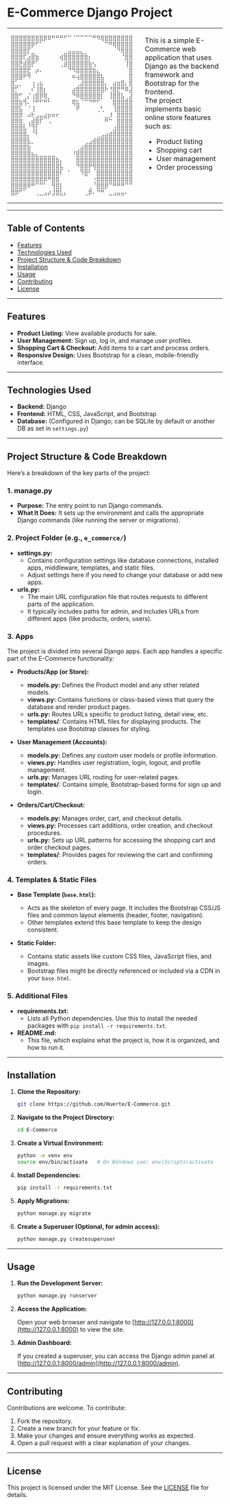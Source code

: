 # E-Commerce Django Project

<table>
<tr>
<td>

<pre>
⣿⣿⣿⣿⣿⣿⣿⣿⡿⠿⠛⠛⠛⠋⠉⠈⠉⠉⠉⠉⠛⠻⢿⣿⣿⣿⣿⣿⣿⣿
⣿⣿⣿⣿⣿⡿⠋⠁⠀⠀⠀⠀⠀⠀⠀⠀⠀⠀⠀⠀⠀⠀⠀⠉⠛⢿⣿⣿⣿⣿
⣿⣿⣿⣿⡏⣀⠀⠀⠀⠀⠀⠀⠀⣀⣤⣤⣤⣄⡀⠀⠀⠀⠀⠀⠀⠀⠙⢿⣿⣿
⣿⣿⣿⢏⣴⣿⣷⠀⠀⠀⠀⠀⢾⣿⣿⣿⣿⣿⣿⡆⠀⠀⠀⠀⠀⠀⠀⠈⣿⣿
⣿⣿⣟⣾⣿⡟⠁⠀⠀⠀⠀⠀⢀⣾⣿⣿⣿⣿⣿⣷⢢⠀⠀⠀⠀⠀⠀⠀⢸⣿
⣿⣿⣿⣿⣟⠀⡴⠄⠀⠀⠀⠀⠀⠀⠙⠻⣿⣿⣿⣿⣷⣄⠀⠀⠀⠀⠀⠀⠀⣿
⣿⣿⣿⠟⠻⠀⠀⠀⠀⠀⠀⠀⠀⠀⠀⠶⢴⣿⣿⣿⣿⣿⣧⠀⠀⠀⠀⠀⠀⣿
⣿⣁⡀⠀⠀⢰⢠⣦⠀⠀⠀⠀⠀⠀⠀⠀⢀⣼⣿⣿⣿⣿⣿⡄⠀⣴⣶⣿⡄⣿
⣿⡋⠀⠀⠀⠎⢸⣿⡆⠀⠀⠀⠀⠀⠀⣴⣿⣿⣿⣿⣿⣿⣿⠗⢘⣿⣟⠛⠿⣼
⣿⣿⠋⢀⡌⢰⣿⡿⢿⡀⠀⠀⠀⠀⠀⠙⠿⣿⣿⣿⣿⣿⡇⠀⢸⣿⣿⣧⢀⣼
⣿⣿⣷⢻⠄⠘⠛⠋⠛⠃⠀⠀⠀⠀⠀⢿⣧⠈⠉⠙⠛⠋⠀⠀⠀⣿⣿⣿⣿⣿
⣿⣿⣧⠀⠈⢸⠀⠀⠀⠀⠀⠀⠀⠀⠀⠀⠟⠀⠀⠀⠀⢀⢃⠀⠀⢸⣿⣿⣿⣿
⣿⣿⡿⠀⠴⢗⣠⣤⣴⡶⠶⠖⠀⠀⠀⠀⠀⠀⠀⠀⠀⠀⠀⣀⡸⠀⣿⣿⣿⣿
⣿⣿⣿⡀⢠⣾⣿⠏⠀⠠⠀⠀⠀⠀⠀⠀⠀⠀⠀⠀⠀⠀⠀⠛⠉⠀⣿⣿⣿⣿
⣿⣿⣿⣧⠈⢹⡇⠀⠀⠀⠀⠀⠀⠀⠀⠀⠀⠀⠀⠀⠀⠀⠀⠀⠀⣰⣿⣿⣿⣿
⣿⣿⣿⣿⡄⠈⠃⠀⠀⠀⠀⠀⠀⠀⠀⠀⠀⠀⠀⠀⠀⢀⣠⣴⣾⣿⣿⣿⣿⣿
⣿⣿⣿⣿⣧⡀⠀⠀⠀⠀⠀⠀⠀⠀⠀⠀⠀⠀⢀⣠⣾⣿⣿⣿⣿⣿⣿⣿⣿⣿
⣿⣿⣿⣿⣷⠀⠀⠀⠀⠀⠀⠀⠀⠀⠀⠀⢀⣴⣿⣿⣿⣿⣿⣿⣿⣿⣿⣿⣿⣿
⣿⣿⣿⣿⣿⣦⣄⣀⣀⣀⣀⠀⠀⠀⠀⠘⣿⣿⣿⣿⣿⣿⣿⣿⣿⣿⣿⣿⣿⣿
⣿⣿⣿⣿⣿⣿⣿⣿⣿⣿⣿⣷⡄⠀⠀⠀⣿⣿⣿⣿⣿⣿⣿⣿⣿⣿⣿⣿⣿⣿
⣿⣿⣿⣿⣿⣿⣿⣿⣿⣿⣿⣿⣧⠀⠀⠀⠙⣿⣿⡟⢻⣿⣿⣿⣿⣿⣿⣿⣿⣿
⣿⣿⣿⣿⣿⣿⣿⣿⣿⣿⣿⣿⠇⠀⠁⠀⠀⠹⣿⠃⠀⣿⣿⣿⣿⣿⣿⣿⣿⣿
⣿⣿⣿⣿⣿⣿⣿⣿⡿⠛⣿⣿⠀⠀⠀⠀⠀⠀⠀⠀⢐⣿⣿⣿⣿⣿⣿⣿⣿⣿
⣿⣿⣿⣿⠿⠛⠉⠉⠁⠀⢻⣿⡇⠀⠀⠀⠀⠀⠀⢀⠈⣿⣿⡿⠉⠛⠛⠛⠉⠉
⣿⡿⠋⠁⠀⠀⢀⣀⣠⡴⣸⣿⣇⡄⠀⠀⠀⠀⢀⡿⠄⠙⠛⠀⣀⣠⣤⣤⠄
</pre>

</td>

<td style="vertical-align:top; padding-left:20px;">

This is a simple E-Commerce web application that uses Django as the backend framework and Bootstrap for the frontend.  
The project implements basic online store features such as:
- Product listing
- Shopping cart
- User management
- Order processing

</td>
</tr>
</table>

---

## Table of Contents

- [Features](#features)
- [Technologies Used](#technologies-used)
- [Project Structure & Code Breakdown](#project-structure--code-breakdown)
- [Installation](#installation)
- [Usage](#usage)
- [Contributing](#contributing)
- [License](#license)

---

## Features

- **Product Listing:** View available products for sale.
- **User Management:** Sign up, log in, and manage user profiles.
- **Shopping Cart & Checkout:** Add items to a cart and process orders.
- **Responsive Design:** Uses Bootstrap for a clean, mobile-friendly interface.

---

## Technologies Used

- **Backend:** Django  
- **Frontend:** HTML, CSS, JavaScript, and Bootstrap  
- **Database:** (Configured in Django; can be SQLite by default or another DB as set in `settings.py`)

---

## Project Structure & Code Breakdown

Here’s a breakdown of the key parts of the project:

### 1. **manage.py**
- **Purpose:** The entry point to run Django commands.
- **What It Does:** It sets up the environment and calls the appropriate Django commands (like running the server or migrations).

### 2. **Project Folder (e.g., `e_commerce/`)**
- **settings.py:**  
  - Contains configuration settings like database connections, installed apps, middleware, templates, and static files.
  - Adjust settings here if you need to change your database or add new apps.
- **urls.py:**  
  - The main URL configuration file that routes requests to different parts of the application.
  - It typically includes paths for admin, and includes URLs from different apps (like products, orders, users).

### 3. **Apps**
The project is divided into several Django apps. Each app handles a specific part of the E-Commerce functionality:

- **Products/App (or Store):**
  - **models.py:** Defines the Product model and any other related models.
  - **views.py:** Contains functions or class-based views that query the database and render product pages.
  - **urls.py:** Routes URLs specific to product listing, detail view, etc.
  - **templates/**: Contains HTML files for displaying products. The templates use Bootstrap classes for styling.

- **User Management (Accounts):**
  - **models.py:** Defines any custom user models or profile information.
  - **views.py:** Handles user registration, login, logout, and profile management.
  - **urls.py:** Manages URL routing for user-related pages.
  - **templates/**: Contains simple, Bootstrap-based forms for sign up and login.

- **Orders/Cart/Checkout:**
  - **models.py:** Manages order, cart, and checkout details.
  - **views.py:** Processes cart additions, order creation, and checkout procedures.
  - **urls.py:** Sets up URL patterns for accessing the shopping cart and order checkout pages.
  - **templates/**: Provides pages for reviewing the cart and confirming orders.

### 4. **Templates & Static Files**

- **Base Template (`base.html`):**
  - Acts as the skeleton of every page. It includes the Bootstrap CSS/JS files and common layout elements (header, footer, navigation).
  - Other templates extend this base template to keep the design consistent.

- **Static Folder:**
  - Contains static assets like custom CSS files, JavaScript files, and images.
  - Bootstrap files might be directly referenced or included via a CDN in your `base.html`.

### 5. **Additional Files**

- **requirements.txt:**
  - Lists all Python dependencies. Use this to install the needed packages with `pip install -r requirements.txt`.
- **README.md:**
  - This file, which explains what the project is, how it is organized, and how to run it.

---

## Installation

1. **Clone the Repository:**

   ```bash
   git clone https://github.com/Huerte/E-Commerce.git
   ```

2. **Navigate to the Project Directory:**

   ```bash
   cd E-Commerce
   ```

3. **Create a Virtual Environment:**

   ```bash
   python -m venv env
   source env/bin/activate   # On Windows use: env\Scripts\activate
   ```

4. **Install Dependencies:**

   ```bash
   pip install -r requirements.txt
   ```

5. **Apply Migrations:**

   ```bash
   python manage.py migrate
   ```

6. **Create a Superuser (Optional, for admin access):**

   ```bash
   python manage.py createsuperuser
   ```

---

## Usage

1. **Run the Development Server:**

   ```bash
   python manage.py runserver
   ```

2. **Access the Application:**

   Open your web browser and navigate to [http://127.0.0.1:8000](http://127.0.0.1:8000) to view the site.

3. **Admin Dashboard:**

   If you created a superuser, you can access the Django admin panel at [http://127.0.0.1:8000/admin](http://127.0.0.1:8000/admin).

---

## Contributing

Contributions are welcome. To contribute:

1. Fork the repository.
2. Create a new branch for your feature or fix.
3. Make your changes and ensure everything works as expected.
4. Open a pull request with a clear explanation of your changes.

---

## License

This project is licensed under the MIT License. See the [LICENSE](LICENSE) file for details.
